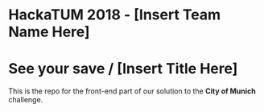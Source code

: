 # HackaTUM 2018 - [Insert Team Name Here]
# See your save / [Insert Title Here]

This is the repo for the front-end part of our solution 
to the **City of Munich** challenge.
